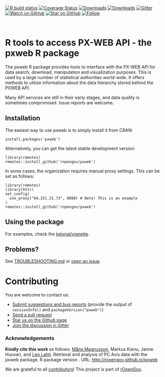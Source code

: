 <br>

<!-- badges: start -->

[![R build
status](https://github.com/rOpenGov/pxweb/workflows/R-CMD-check/badge.svg)](https://github.com/rOpenGov/pxweb/actions)
[![Coverage
Status](https://coveralls.io/repos/github/rOpenGov/pxweb/badge.svg?branch=master)](https://coveralls.io/github/rOpenGov/pxweb?branch=master)
[![Downloads](http://cranlogs.r-pkg.org/badges/grand-total/pxweb)](https://cran.r-project.org/package=pxweb)
[![Downloads](http://cranlogs.r-pkg.org/badges/pxweb)](https://cran.r-project.org/package=pxweb)
[![Gitter](https://badges.gitter.im/rOpenGov/pxweb.svg)](https://gitter.im/rOpenGov/pxweb?utm_source=badge&utm_medium=badge&utm_campaign=pr-badge)
[![Watch on
GitHub](https://img.shields.io/github/watchers/ropengov/pxweb.svg?style=social)](https://github.com/ropengov/pxweb/watchers)
[![Star on
GitHub](https://img.shields.io/github/stars/ropengov/pxweb.svg?style=social)](https://github.com/ropengov/pxweb/stargazers)
[![Follow](https://img.shields.io/twitter/follow/ropengov.svg?style=social)](https://twitter.com/intent/follow?screen_name=ropengov)
<!-- badges: end -->

<br>

R tools to access PX-WEB API - the pxweb R package
==================================================

<!-- README.md is generated from README.Rmd. Please edit that file -->

The pxweb R package provides tools to interface with the PX-WEB API for
data search, download, manipulation and visualization purposes. This is
used by a large number of statistical authorities world-wide. It offers
methods to utilize information about the data hierarchy stored behind
the PXWEB API.

Many API services are still in their early stages, and data quality is
sometimes compromised. Issue reports are welcome.

Installation
------------

The easiest way to use pxweb is to simply install it from CRAN:

    install.packages('pxweb')

Alternatively, you can get the latest stable development version:

    library(remotes)
    remotes::install_github('ropengov/pxweb')

In some cases, the organization requires manual proxy settings. This can
be set as follows:

    library(remotes)
    library(httr)
    set_config(
      use_proxy("64.251.21.73", 8080) # Note! This is an example
    )
    remotes::install_github('ropengov/pxweb')

Using the package
-----------------

For examples, check the
[tutorial/vignette](https://htmlpreview.github.io/?https://github.com/rOpenGov/pxweb/blob/master/vignettes/pxweb.html).

Problems?
---------

See
[TROUBLESHOOTING.md](https://github.com/rOpenGov/pxweb/blob/master/TROUBLESHOOTING.md)
or [open an issue](https://github.com/ropengov/pxweb/issues).

Contributing
============

You are welcome to contact us:

-   [Submit suggestions and bug
    reports](https://github.com/ropengov/pxweb/issues) (provide the
    output of `sessionInfo()` and `packageVersion("pxweb")`)
-   [Send a pull request](https://github.com/ropengov/pxweb)
-   [Star us on the Github page](https://github.com/ropengov/pxweb)
-   [Join the discussion in Gitter](https://gitter.im/rOpenGov/pxweb)

### Acknowledgements

**Kindly cite this work** as follows: [Måns
Magnusson](https://github.com/mansmeg), Markus Kainu, Janne Huovari, and
[Leo Lahti](https://github.com/antagomir). Retrieval and analysis of PC
Axis data with the pxweb package. R package version . URL:
<http://ropengov.github.io/pxweb>

We are grateful to all
[contributors](https://github.com/rOpenGov/pxweb/graphs/contributors)!
This project is part of [rOpenGov](http://ropengov.github.io).
